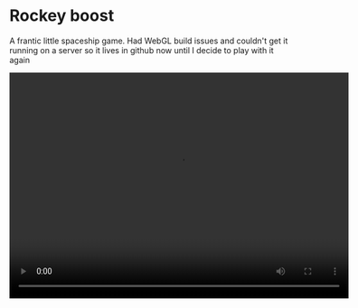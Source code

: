 # Rockey boost

A frantic little spaceship game. Had WebGL build issues and couldn't get it running on a server so it lives in github now until I decide to play with it again

<video width='600' height='400'>
<source src=''>
</video>
